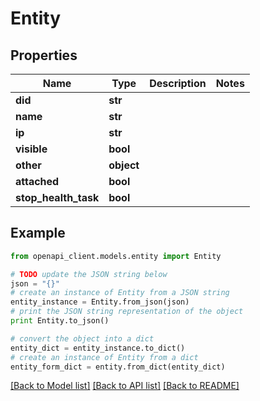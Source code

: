 # Entity


## Properties
Name | Type | Description | Notes
------------ | ------------- | ------------- | -------------
**did** | **str** |  | 
**name** | **str** |  | 
**ip** | **str** |  | 
**visible** | **bool** |  | 
**other** | **object** |  | 
**attached** | **bool** |  | 
**stop_health_task** | **bool** |  | 

## Example

```python
from openapi_client.models.entity import Entity

# TODO update the JSON string below
json = "{}"
# create an instance of Entity from a JSON string
entity_instance = Entity.from_json(json)
# print the JSON string representation of the object
print Entity.to_json()

# convert the object into a dict
entity_dict = entity_instance.to_dict()
# create an instance of Entity from a dict
entity_form_dict = entity.from_dict(entity_dict)
```
[[Back to Model list]](../README.md#documentation-for-models) [[Back to API list]](../README.md#documentation-for-api-endpoints) [[Back to README]](../README.md)


